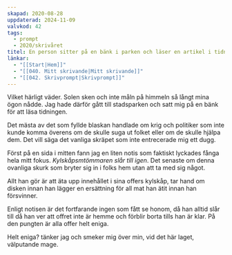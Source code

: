 ```yaml
---
skapad: 2020-08-28
uppdaterad: 2024-11-09
valvkod: 42
tags:
  - prompt
  - 2020/skrivåret
titel: En person sitter på en bänk i parken och läser en artikel i tidningen om en brottsvåg och vet vem som ligger bakom
länkar:
  - "[[Start|Hem]]"
  - "[[040. Mitt skrivande|Mitt skrivande]]"
  - "[[042. Skrivprompt|Skrivprompt]]"
---
```

Vilket härligt väder. Solen sken och inte måln på himmeln så långt mina ögon nådde. Jag hade därför gått till stadsparken och satt mig på en bänk för att läsa tidningen.

Det mästa av det som fyllde blaskan handlade om krig och politiker som inte kunde komma överens om de skulle suga ut folket eller om de skulle hjälpa dem. Det vill säga det vanliga skräpet som inte entrecerade mig ett dugg. 

Först på en sida i mitten fann jag en liten notis som faktiskt lyckades fånga hela mitt fokus. *Kylskåpsmtömmaren slår till igen*. Det senaste om denna ovanliga skurk som bryter sig in i folks hem utan att ta med sig något.


Allt han gör är att äta upp innehållet i sina offers kylskåp, tar hand om disken innan han lägger en ersättning för all mat han ätit innan han försvinner.

Enligt notisen är det fortfarande ingen som fått se honom, då han alltid slår till då han ver att offret inte är hemme och förblir borta tills han är klar. På den pungten är alla offer helt eniga.

Helt eniga? tänker jag och smeker mig över min, vid det här laget, välputande mage.